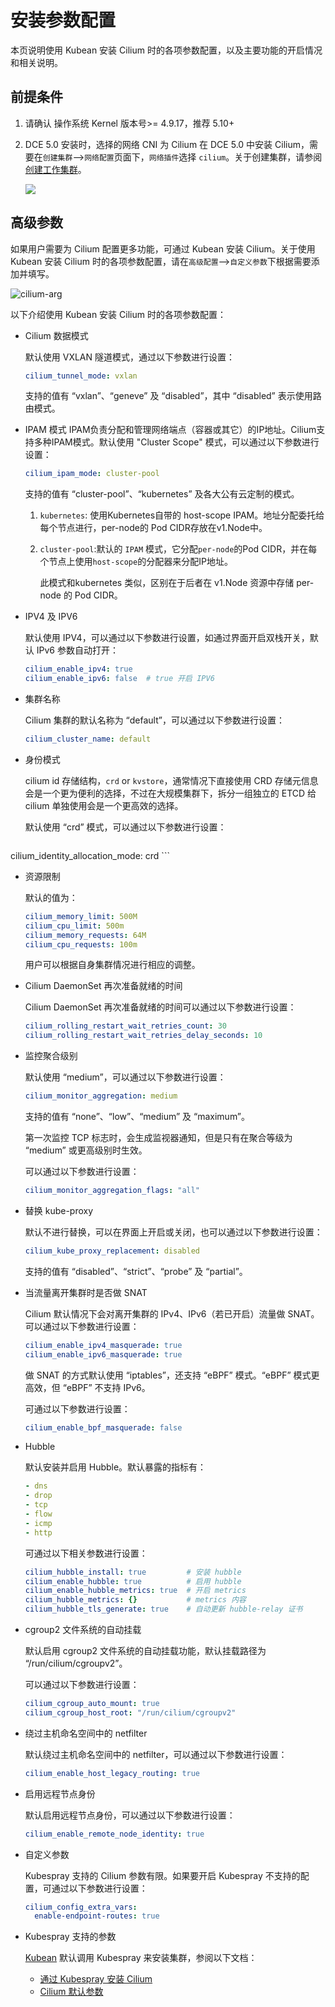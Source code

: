 # 安装参数配置

本页说明使用 Kubean 安装 Cilium 时的各项参数配置，以及主要功能的开启情况和相关说明。

## 前提条件

1. 请确认 操作系统 Kernel 版本号\>= 4.9.17，推荐 5.10+

2. DCE 5.0 安装时，选择的网络 CNI 为 Cilium 
   在 DCE 5.0 中安装 Cilium，需要在`创建集群`—>`网络配置`页面下，`网络插件`选择 `cilium`。关于创建集群，请参阅[创建工作集群](../../../kpanda/user-guide/clusters/create-cluster.md)。

   ![](https://docs.daocloud.io/daocloud-docs-images/docs/network/images/cilium-install1.jpg)

## 高级参数

如果用户需要为 Cilium 配置更多功能，可通过 Kubean 安装 Cilium。关于使用 Kubean 安装 Cilium 时的各项参数配置，请在`高级配置`—>`自定义参数`下根据需要添加并填写。

![cilium-arg](https://docs.daocloud.io/daocloud-docs-images/docs/network/images/cilium-install2.png)

以下介绍使用 Kubean 安装 Cilium 时的各项参数配置：

- Cilium 数据模式

    默认使用 VXLAN 隧道模式，通过以下参数进行设置：

    ```yaml
    cilium_tunnel_mode: vxlan
    ```

    支持的值有 “vxlan”、“geneve” 及 “disabled”，其中 “disabled” 表示使用路由模式。

- IPAM 模式
    IPAM负责分配和管理网络端点（容器或其它）的IP地址。Cilium支持多种IPAM模式。默认使用 "Cluster Scope" 模式，可以通过以下参数进行设置：

    ```yaml
    cilium_ipam_mode: cluster-pool
    ```

    支持的值有 “cluster-pool”、“kubernetes” 及各大公有云定制的模式。

    1. `kubernetes`:  使用Kubernetes自带的 host-scope IPAM。地址分配委托给每个节点进行，per-node的 Pod CIDR存放在v1.Node中。

    2. `cluster-pool`:默认的 `IPAM` 模式，它分配`per-node`的Pod CIDR，并在每个节点上使用`host-scope`的分配器来分配IP地址。

       此模式和kubernetes 类似，区别在于后者在 v1.Node 资源中存储 per-node 的 Pod CIDR。

- IPV4 及 IPV6

    默认使用 IPV4，可以通过以下参数进行设置，如通过界面开启双栈开关，默认 IPv6 参数自动打开：

    ```yaml
    cilium_enable_ipv4: true
    cilium_enable_ipv6: false  # true 开启 IPV6
    ```

- 集群名称

    Cilium 集群的默认名称为 “default”，可以通过以下参数进行设置：

    ```yaml
    cilium_cluster_name: default
    ```

- 身份模式

    cilium id 存储结构，`crd` or `kvstore`，通常情况下直接使用 CRD 存储元信息会是一个更为便利的选择，不过在大规模集群下，拆分一组独立的 ETCD 给 cilium 单独使用会是一个更高效的选择。

    默认使用 “crd” 模式，可以通过以下参数进行设置：
    
    ```yaml
cilium_identity_allocation_mode: crd
    ```

- 资源限制

    默认的值为：

    ```yaml
    cilium_memory_limit: 500M
    cilium_cpu_limit: 500m
    cilium_memory_requests: 64M
    cilium_cpu_requests: 100m
    ```

    用户可以根据自身集群情况进行相应的调整。

- Cilium DaemonSet 再次准备就绪的时间

    Cilium DaemonSet 再次准备就绪的时间可以通过以下参数进行设置：

    ```yaml
    cilium_rolling_restart_wait_retries_count: 30
    cilium_rolling_restart_wait_retries_delay_seconds: 10
    ```

- 监控聚合级别

    默认使用 “medium”，可以通过以下参数进行设置：

    ```yaml
    cilium_monitor_aggregation: medium
    ```

    支持的值有 “none”、“low”、“medium” 及 “maximum”。

    第一次监控 TCP 标志时，会生成监视器通知，但是只有在聚合等级为 “medium” 或更高级别时生效。

    可以通过以下参数进行设置：

    ```yaml
    cilium_monitor_aggregation_flags: "all"
    ```

- 替换 kube-proxy

    默认不进行替换，可以在界面上开启或关闭，也可以通过以下参数进行设置：

    ```yaml
    cilium_kube_proxy_replacement: disabled
    ```

    支持的值有 “disabled”、“strict”、“probe” 及 “partial”。

- 当流量离开集群时是否做 SNAT

    Cilium 默认情况下会对离开集群的 IPv4、IPv6（若已开启）流量做 SNAT。可以通过以下参数进行设置：

    ```yaml
    cilium_enable_ipv4_masquerade: true
    cilium_enable_ipv6_masquerade: true
    ```

    做 SNAT 的方式默认使用 “iptables”，还支持 “eBPF” 模式。“eBPF” 模式更高效，但 “eBPF” 不支持 IPv6。

    可通过以下参数进行设置：

    ```yaml
    cilium_enable_bpf_masquerade: false
    ```

- Hubble

    默认安装并启用 Hubble。默认暴露的指标有：

    ```yaml
    - dns
    - drop
    - tcp
    - flow
    - icmp
    - http
    ```

    可通过以下相关参数进行设置：

    ```yaml
    cilium_hubble_install: true         # 安装 hubble
    cilium_enable_hubble: true          # 启用 hubble
    cilium_enable_hubble_metrics: true  # 开启 metrics
    cilium_hubble_metrics: {}           # metrics 内容
    cilium_hubble_tls_generate: true    # 自动更新 hubble-relay 证书
    ```

- cgroup2 文件系统的自动挂载

    默认启用 cgroup2 文件系统的自动挂载功能，默认挂载路径为 “/run/cilium/cgroupv2”。

    可以通过以下参数进行设置：

    ```yaml
    cilium_cgroup_auto_mount: true
    cilium_cgroup_host_root: "/run/cilium/cgroupv2"
    ```

- 绕过主机命名空间中的 netfilter

    默认绕过主机命名空间中的 netfilter，可以通过以下参数进行设置：

    ```yaml
    cilium_enable_host_legacy_routing: true
    ```

- 启用远程节点身份

    默认启用远程节点身份，可以通过以下参数进行设置：

    ```yaml
    cilium_enable_remote_node_identity: true
    ```

- 自定义参数

    Kubespray 支持的 Cilium 参数有限。如果要开启 Kubespray 不支持的配置，可通过以下参数进行设置：

    ```yaml
    cilium_config_extra_vars:
      enable-endpoint-routes: true
    ```

- Kubespray 支持的参数

    [Kubean](../../../community/kubean.md) 默认调用 Kubespray 来安装集群，参阅以下文档：

    - [通过 Kubespray 安装 Cilium](https://github.com/kubernetes-sigs/kubespray/blob/master/docs/cilium.md)
    - [Cilium 默认参数](https://github.com/kubernetes-sigs/kubespray/blob/b289f533b3b49ecf03baf755bd18b2da48608b3f/roles/network_plugin/cilium/defaults/main.yml)
